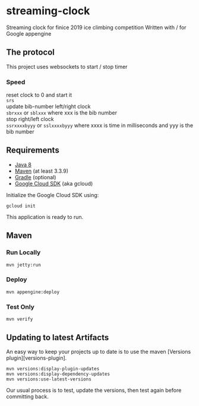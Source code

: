 streaming-clock
============================

Streaming clock for finice 2019 ice climbing competition
Written with / for Google appengine

## The protocol
This project uses websockets to start / stop timer  
### Speed  
reset clock to 0 and start it   
`srs`  
update bib-number left/right clock  
`sbrxxx` or `sblxxx` where xxx is the bib number    
stop right/left clock  
`ssrxxxxbyyy` or `sslxxxxbyyy` where xxxx is time in milliseconds and yyy is the bib number  

## Requirements

* [Java 8](http://www.oracle.com/technetwork/java/javase/downloads/index.html)
* [Maven](https://maven.apache.org/download.cgi) (at least 3.3.9)
* [Gradle](https://gradle.org/gradle-download/) (optional)
* [Google Cloud SDK](https://cloud.google.com/sdk/) (aka gcloud)

Initialize the Google Cloud SDK using:

    gcloud init

This application is ready to run.

## Maven

### Run Locally

    mvn jetty:run

### Deploy

    mvn appengine:deploy

### Test Only

    mvn verify

## Updating to latest Artifacts

An easy way to keep your projects up to date is to use the maven [Versions plugin][versions-plugin].

    mvn versions:display-plugin-updates
    mvn versions:display-dependency-updates
    mvn versions:use-latest-versions

Our usual process is to test, update the versions, then test again before committing back.

[plugin]: http://www.mojohaus.org/versions-maven-plugin/
